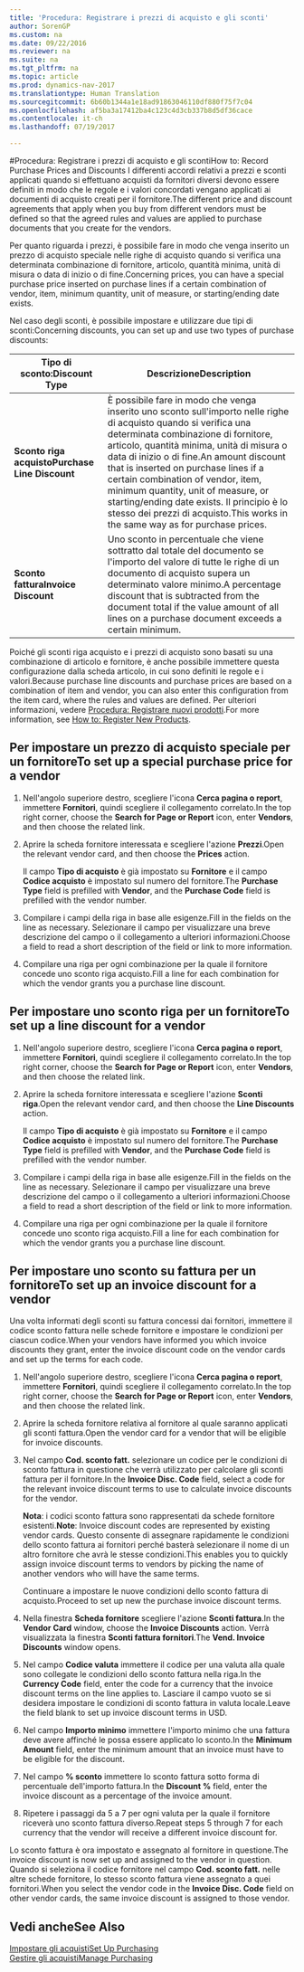 ```yaml
---
title: 'Procedura: Registrare i prezzi di acquisto e gli sconti'
author: SorenGP
ms.custom: na
ms.date: 09/22/2016
ms.reviewer: na
ms.suite: na
ms.tgt_pltfrm: na
ms.topic: article
ms.prod: dynamics-nav-2017
ms.translationtype: Human Translation
ms.sourcegitcommit: 6b60b1344a1e18ad91863046110df880f75f7c04
ms.openlocfilehash: af5ba3a17412ba4c123c4d3cb337b8d5df36cace
ms.contentlocale: it-ch
ms.lasthandoff: 07/19/2017

---
```


#<a name="how-to-record-purchase-prices-and-discounts"></a><span data-ttu-id="381db-102">Procedura: Registrare i prezzi di acquisto e gli sconti</span><span class="sxs-lookup"><span data-stu-id="381db-102">How to: Record Purchase Prices and Discounts</span></span>
<span data-ttu-id="381db-103">I differenti accordi relativi a prezzi e sconti applicati quando si effettuano acquisti da fornitori diversi devono essere definiti in modo che le regole e i valori concordati vengano applicati ai documenti di acquisto creati per il fornitore.</span><span class="sxs-lookup"><span data-stu-id="381db-103">The different price and discount agreements that apply when you buy from different vendors must be defined so that the agreed rules and values are applied to purchase documents that you create for the vendors.</span></span>

<span data-ttu-id="381db-104">Per quanto riguarda i prezzi, è possibile fare in modo che venga inserito un prezzo di acquisto speciale nelle righe di acquisto quando si verifica una determinata combinazione di fornitore, articolo, quantità minima, unità di misura o data di inizio o di fine.</span><span class="sxs-lookup"><span data-stu-id="381db-104">Concerning prices, you can have a special purchase price inserted on purchase lines if a certain combination of vendor, item, minimum quantity, unit of measure, or starting/ending date exists.</span></span>

<span data-ttu-id="381db-105">Nel caso degli sconti, è possibile impostare e utilizzare due tipi di sconti:</span><span class="sxs-lookup"><span data-stu-id="381db-105">Concerning discounts, you can set up and use two types of purchase discounts:</span></span>

|<span data-ttu-id="381db-106">Tipo di sconto:</span><span class="sxs-lookup"><span data-stu-id="381db-106">Discount Type</span></span> |<span data-ttu-id="381db-107">Descrizione</span><span class="sxs-lookup"><span data-stu-id="381db-107">Description</span></span> |
|--------------|------------|
|<span data-ttu-id="381db-108">**Sconto riga acquisto**</span><span class="sxs-lookup"><span data-stu-id="381db-108">**Purchase Line Discount**</span></span>|<span data-ttu-id="381db-109">È possibile fare in modo che venga inserito uno sconto sull'importo nelle righe di acquisto quando si verifica una determinata combinazione di fornitore, articolo, quantità minima, unità di misura o data di inizio o di fine.</span><span class="sxs-lookup"><span data-stu-id="381db-109">An amount discount that is inserted on purchase lines if a certain combination of vendor, item, minimum quantity, unit of measure, or starting/ending date exists.</span></span> <span data-ttu-id="381db-110">Il principio è lo stesso dei prezzi di acquisto.</span><span class="sxs-lookup"><span data-stu-id="381db-110">This works in the same way as for purchase prices.</span></span>|
|<span data-ttu-id="381db-111">**Sconto fattura**</span><span class="sxs-lookup"><span data-stu-id="381db-111">**Invoice Discount**</span></span>|<span data-ttu-id="381db-112">Uno sconto in percentuale che viene sottratto dal totale del documento se l'importo del valore di tutte le righe di un documento di acquisto supera un determinato valore minimo.</span><span class="sxs-lookup"><span data-stu-id="381db-112">A percentage discount that is subtracted from the document total if the value amount of all lines on a purchase document exceeds a certain minimum.</span></span>|

<span data-ttu-id="381db-113">Poiché gli sconti riga acquisto e i prezzi di acquisto sono basati su una combinazione di articolo e fornitore, è anche possibile immettere questa configurazione dalla scheda articolo, in cui sono definiti le regole e i valori.</span><span class="sxs-lookup"><span data-stu-id="381db-113">Because purchase line discounts and purchase prices are based on a combination of item and vendor, you can also enter this configuration from the item card, where the rules and values are defined.</span></span> <span data-ttu-id="381db-114">Per ulteriori informazioni, vedere [Procedura: Registrare nuovi prodotti](inventory-how-register-new-products.md).</span><span class="sxs-lookup"><span data-stu-id="381db-114">For more information, see [How to: Register New Products](inventory-how-register-new-products.md).</span></span>

## <a name="to-set-up-a-special-purchase-price-for-a-vendor"></a><span data-ttu-id="381db-115">Per impostare un prezzo di acquisto speciale per un fornitore</span><span class="sxs-lookup"><span data-stu-id="381db-115">To set up a special purchase price for a vendor</span></span>
1. <span data-ttu-id="381db-116">Nell'angolo superiore destro, scegliere l'icona **Cerca pagina o report**, immettere **Fornitori**, quindi scegliere il collegamento correlato.</span><span class="sxs-lookup"><span data-stu-id="381db-116">In the top right corner, choose the **Search for Page or Report** icon, enter **Vendors**, and then choose the related link.</span></span>
2. <span data-ttu-id="381db-117">Aprire la scheda fornitore interessata e scegliere l'azione **Prezzi**.</span><span class="sxs-lookup"><span data-stu-id="381db-117">Open the relevant vendor card, and then choose the **Prices** action.</span></span>

    <span data-ttu-id="381db-118">Il campo **Tipo di acquisto** è già impostato su **Fornitore** e il campo **Codice acquisto** è impostato sul numero del fornitore.</span><span class="sxs-lookup"><span data-stu-id="381db-118">The **Purchase Type** field is prefilled with **Vendor**, and the **Purchase Code** field is prefilled with the vendor number.</span></span>
3. <span data-ttu-id="381db-119">Compilare i campi della riga in base alle esigenze.</span><span class="sxs-lookup"><span data-stu-id="381db-119">Fill in the fields on the line as necessary.</span></span> <span data-ttu-id="381db-120">Selezionare il campo per visualizzare una breve descrizione del campo o il collegamento a ulteriori informazioni.</span><span class="sxs-lookup"><span data-stu-id="381db-120">Choose a field to read a short description of the field or link to more information.</span></span>
4. <span data-ttu-id="381db-121">Compilare una riga per ogni combinazione per la quale il fornitore concede uno sconto riga acquisto.</span><span class="sxs-lookup"><span data-stu-id="381db-121">Fill a line for each combination for which the vendor grants you a purchase line discount.</span></span>

## <a name="to-set-up-a-line-discount-for-a-vendor"></a><span data-ttu-id="381db-122">Per impostare uno sconto riga per un fornitore</span><span class="sxs-lookup"><span data-stu-id="381db-122">To set up a line discount for a vendor</span></span>
1. <span data-ttu-id="381db-123">Nell'angolo superiore destro, scegliere l'icona **Cerca pagina o report**, immettere **Fornitori**, quindi scegliere il collegamento correlato.</span><span class="sxs-lookup"><span data-stu-id="381db-123">In the top right corner, choose the **Search for Page or Report** icon, enter **Vendors**, and then choose the related link.</span></span>
2. <span data-ttu-id="381db-124">Aprire la scheda fornitore interessata e scegliere l'azione **Sconti riga**.</span><span class="sxs-lookup"><span data-stu-id="381db-124">Open the relevant vendor card, and then choose the **Line Discounts** action.</span></span>

    <span data-ttu-id="381db-125">Il campo **Tipo di acquisto** è già impostato su **Fornitore** e il campo **Codice acquisto** è impostato sul numero del fornitore.</span><span class="sxs-lookup"><span data-stu-id="381db-125">The **Purchase Type** field is prefilled with **Vendor**, and the **Purchase Code** field is prefilled with the vendor number.</span></span>
3. <span data-ttu-id="381db-126">Compilare i campi della riga in base alle esigenze.</span><span class="sxs-lookup"><span data-stu-id="381db-126">Fill in the fields on the line as necessary.</span></span> <span data-ttu-id="381db-127">Selezionare il campo per visualizzare una breve descrizione del campo o il collegamento a ulteriori informazioni.</span><span class="sxs-lookup"><span data-stu-id="381db-127">Choose a field to read a short description of the field or link to more information.</span></span>
4. <span data-ttu-id="381db-128">Compilare una riga per ogni combinazione per la quale il fornitore concede uno sconto riga acquisto.</span><span class="sxs-lookup"><span data-stu-id="381db-128">Fill a line for each combination for which the vendor grants you a purchase line discount.</span></span>

## <a name="to-set-up-an-invoice-discount-for-a-vendor"></a><span data-ttu-id="381db-129">Per impostare uno sconto su fattura per un fornitore</span><span class="sxs-lookup"><span data-stu-id="381db-129">To set up an invoice discount for a vendor</span></span>
<span data-ttu-id="381db-130">Una volta informati degli sconti su fattura concessi dai fornitori, immettere il codice sconto fattura nelle schede fornitore e impostare le condizioni per ciascun codice.</span><span class="sxs-lookup"><span data-stu-id="381db-130">When your vendors have informed you which invoice discounts they grant, enter the invoice discount code on the vendor cards and set up the terms for each code.</span></span>

1. <span data-ttu-id="381db-131">Nell'angolo superiore destro, scegliere l'icona **Cerca pagina o report**, immettere **Fornitori**, quindi scegliere il collegamento correlato.</span><span class="sxs-lookup"><span data-stu-id="381db-131">In the top right corner, choose the **Search for Page or Report** icon, enter **Vendors**, and then choose the related link.</span></span>
2. <span data-ttu-id="381db-132">Aprire la scheda fornitore relativa al fornitore al quale saranno applicati gli sconti fattura.</span><span class="sxs-lookup"><span data-stu-id="381db-132">Open the vendor card for a vendor that will be eligible for invoice discounts.</span></span>
3. <span data-ttu-id="381db-133">Nel campo **Cod. sconto fatt.** selezionare un codice per le condizioni di sconto fattura in questione che verrà utilizzato per calcolare gli sconti fattura per il fornitore.</span><span class="sxs-lookup"><span data-stu-id="381db-133">In the **Invoice Disc. Code** field, select a code for the relevant invoice discount terms to use to calculate invoice discounts for the vendor.</span></span>

    <span data-ttu-id="381db-134">**Nota**: i codici sconto fattura sono rappresentati da schede fornitore esistenti.</span><span class="sxs-lookup"><span data-stu-id="381db-134">**Note**: Invoice discount codes are represented by existing vendor cards.</span></span> <span data-ttu-id="381db-135">Questo consente di assegnare rapidamente le condizioni dello sconto fattura ai fornitori perché basterà selezionare il nome di un altro fornitore che avrà le stesse condizioni.</span><span class="sxs-lookup"><span data-stu-id="381db-135">This enables you to quickly assign invoice discount terms to vendors by picking the name of another vendors who will have the same terms.</span></span>

    <span data-ttu-id="381db-136">Continuare a impostare le nuove condizioni dello sconto fattura di acquisto.</span><span class="sxs-lookup"><span data-stu-id="381db-136">Proceed to set up new the purchase invoice discount terms.</span></span>
4. <span data-ttu-id="381db-137">Nella finestra **Scheda fornitore** scegliere l'azione **Sconti fattura**.</span><span class="sxs-lookup"><span data-stu-id="381db-137">In the **Vendor Card** window, choose the **Invoice Discounts** action.</span></span> <span data-ttu-id="381db-138">Verrà visualizzata la finestra **Sconti fattura fornitori**.</span><span class="sxs-lookup"><span data-stu-id="381db-138">The **Vend. Invoice Discounts** window opens.</span></span>
5. <span data-ttu-id="381db-139">Nel campo **Codice valuta** immettere il codice per una valuta alla quale sono collegate le condizioni dello sconto fattura nella riga.</span><span class="sxs-lookup"><span data-stu-id="381db-139">In the **Currency Code** field, enter the code for a currency that the invoice discount terms on the line applies to.</span></span> <span data-ttu-id="381db-140">Lasciare il campo vuoto se si desidera impostare le condizioni di sconto fattura in valuta locale.</span><span class="sxs-lookup"><span data-stu-id="381db-140">Leave the field blank to set up invoice discount terms in USD.</span></span>
6. <span data-ttu-id="381db-141">Nel campo **Importo minimo** immettere l'importo minimo che una fattura deve avere affinché le possa essere applicato lo sconto.</span><span class="sxs-lookup"><span data-stu-id="381db-141">In the **Minimum Amount** field, enter the minimum amount that an invoice must have to be eligible for the discount.</span></span>
7. <span data-ttu-id="381db-142">Nel campo **% sconto** immettere lo sconto fattura sotto forma di percentuale dell'importo fattura.</span><span class="sxs-lookup"><span data-stu-id="381db-142">In the **Discount %** field, enter the invoice discount as a percentage of the invoice amount.</span></span>
8. <span data-ttu-id="381db-143">Ripetere i passaggi da 5 a 7 per ogni valuta per la quale il fornitore riceverà uno sconto fattura diverso.</span><span class="sxs-lookup"><span data-stu-id="381db-143">Repeat steps 5 through 7 for each currency that the vendor will receive a different invoice discount for.</span></span>

<span data-ttu-id="381db-144">Lo sconto fattura è ora impostato e assegnato al fornitore in questione.</span><span class="sxs-lookup"><span data-stu-id="381db-144">The invoice discount is now set up and assigned to the vendor in question.</span></span> <span data-ttu-id="381db-145">Quando si seleziona il codice fornitore nel campo **Cod. sconto fatt.** nelle altre schede fornitore, lo stesso sconto fattura viene assegnato a quei fornitori.</span><span class="sxs-lookup"><span data-stu-id="381db-145">When you select the vendor code in the **Invoice Disc. Code** field on other vendor cards, the same invoice discount is assigned to those vendor.</span></span>

## <a name="see-also"></a><span data-ttu-id="381db-146">Vedi anche</span><span class="sxs-lookup"><span data-stu-id="381db-146">See Also</span></span>  
[<span data-ttu-id="381db-147">Impostare gli acquisti</span><span class="sxs-lookup"><span data-stu-id="381db-147">Set Up Purchasing</span></span>](purchasing-setup-purchasing.md)  
[<span data-ttu-id="381db-148">Gestire gli acquisti</span><span class="sxs-lookup"><span data-stu-id="381db-148">Manage Purchasing</span></span>](purchasing-manage-purchasing.md)

